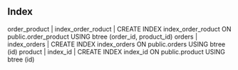 ## Index
order_product | index_order_roduct | CREATE INDEX index_order_roduct ON public.order_product USING btree (order_id, product_id)
orders        | index_orders       | CREATE INDEX index_orders ON public.orders USING btree (id)
product       | index_id           | CREATE INDEX index_id ON public.product USING btree (id)
